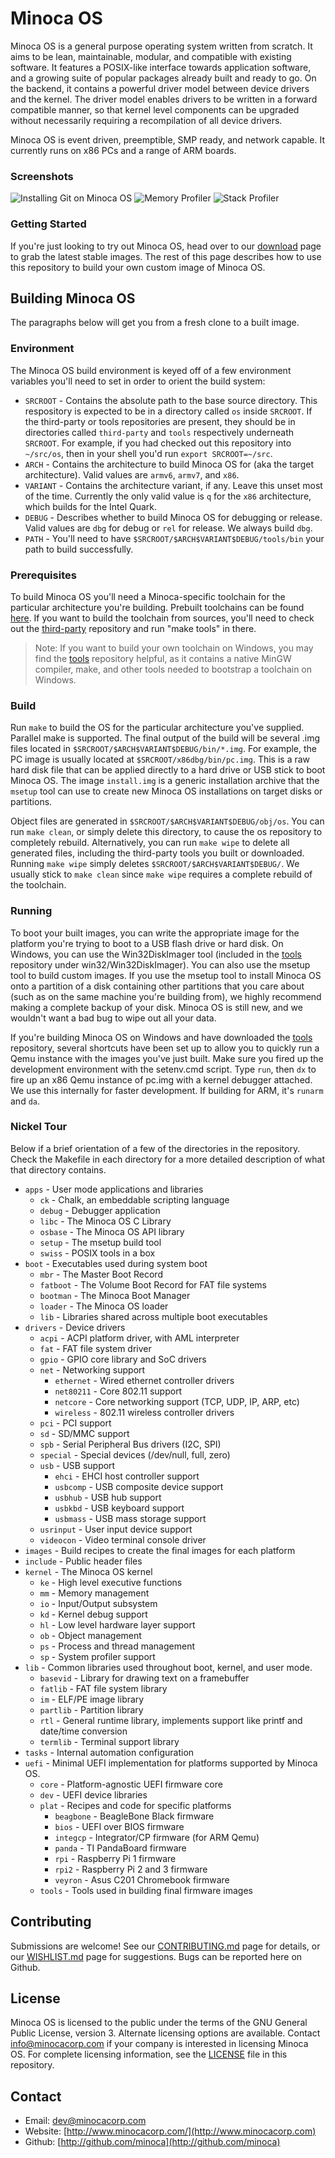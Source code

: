# Minoca OS

Minoca OS is a general purpose operating system written from scratch. It aims to be lean, maintainable, modular, and compatible with existing software. It features a POSIX-like interface towards application software, and a growing suite of popular packages already built and ready to go. On the backend, it contains a powerful driver model between device drivers and the kernel. The driver model enables drivers to be written in a forward compatible manner, so that kernel level components can be upgraded without necessarily requiring a recompilation of all device drivers.

Minoca OS is event driven, preemptible, SMP ready, and network capable. It currently runs on x86 PCs and a range of ARM boards.

### Screenshots
![Installing Git on Minoca OS](doc/screenshots/InstallingGit.png)
![Memory Profiler](doc/screenshots/MemoryProfiler.png)
![Stack Profiler](doc/screenshots/StackProfiler.png)

### Getting Started
If you're just looking to try out Minoca OS, head over to our [download](https://www.minocacorp.com/download/) page to grab the latest stable images. The rest of this page describes how to use this repository to build your own custom image of Minoca OS.

## Building Minoca OS
The paragraphs below will get you from a fresh clone to a built image.

### Environment
The Minoca OS build environment is keyed off of a few environment variables you'll need to set in order to orient the build system:
 - `SRCROOT` - Contains the absolute path to the base source directory. This respository is expected to be in a directory called `os` inside `SRCROOT`. If the third-party or tools repositories are present, they should be in directories called `third-party` and `tools` respectively underneath `SRCROOT`. For example, if you had checked out this repository into `~/src/os`, then in your shell you'd run `export SRCROOT=~/src`.
 - `ARCH` - Contains the architecture to build Minoca OS for (aka the target architecture). Valid values are `armv6`, `armv7`, and `x86`.
 - `VARIANT` - Contains the architecture variant, if any. Leave this unset most of the time. Currently the only valid value is `q` for the `x86` architecture, which builds for the Intel Quark.
 - `DEBUG` - Describes whether to build Minoca OS for debugging or release. Valid values are `dbg` for debug or `rel` for release. We always build `dbg`.
 - `PATH` - You'll need to have `$SRCROOT/$ARCH$VARIANT$DEBUG/tools/bin` your path to build successfully.

### Prerequisites
To build Minoca OS you'll need a Minoca-specific toolchain for the particular architecture you're building. Prebuilt toolchains can be found [here](https://www.minocacorp.com/download/). If you want to build the toolchain from sources, you'll need to check out the [third-party](https://github.com/minoca/third-party) repository and run "make tools" in there.
> Note: If you want to build your own toolchain on Windows, you may find the [tools](https://github.com/minoca/tools) repository helpful, as it contains a native MinGW compiler, make, and other tools needed to bootstrap a toolchain on Windows.

### Build
Run `make` to build the OS for the particular architecture you've supplied. Parallel make is supported. The final output of the build will be several .img files located in `$SRCROOT/$ARCH$VARIANT$DEBUG/bin/*.img`. For example, the PC image is usually located at `$SRCROOT/x86dbg/bin/pc.img`. This is a raw hard disk file that can be applied directly to a hard drive or USB stick to boot Minoca OS. The image `install.img` is a generic installation archive that the `msetup` tool can use to create new Minoca OS installations on target disks or partitions.

Object files are generated in `$SRCROOT/$ARCH$VARIANT$DEBUG/obj/os`. You can run `make clean`, or simply delete this directory, to cause the os repository to completely rebuild. Alternatively, you can run `make wipe` to delete all generated files, including the third-party tools you built or downloaded. Running `make wipe` simply deletes `$SRCROOT/$ARCH$VARIANT$DEBUG/`. We usually stick to `make clean` since `make wipe` requires a complete rebuild of the toolchain.

### Running
To boot your built images, you can write the appropriate image for the platform you're trying to boot to a USB flash drive or hard disk. On Windows, you can use the Win32DiskImager tool (included in the [tools](https://github.com/minoca/tools) repository under win32/Win32DiskImager). You can also use the msetup tool to build custom images. If you use the msetup tool to install Minoca OS onto a partition of a disk containing other partitions that you care about (such as on the same machine you're building from), we highly recommend making a complete backup of your disk. Minoca OS is still new, and we wouldn't want a bad bug to wipe out all your data.

If you're building Minoca OS on Windows and have downloaded the [tools](https://github.com/minoca/tools) repository, several shortcuts have been set up to allow you to quickly run a Qemu instance with the images you've just built. Make sure you fired up the development environment with the setenv.cmd script. Type `run`, then `dx` to fire up an x86 Qemu instance of pc.img with a kernel debugger attached. We use this internally for faster development. If building for ARM, it's `runarm` and `da`.

### Nickel Tour
Below if a brief orientation of a few of the directories in the repository. Check the Makefile in each directory for a more detailed description of what that directory contains.
 * `apps` - User mode applications and libraries
   * `ck` - Chalk, an embeddable scripting language
   * `debug` - Debugger application
   * `libc` - The Minoca OS C Library
   * `osbase` - The Minoca OS API library
   * `setup` - The msetup build tool
   * `swiss` - POSIX tools in a box
 * `boot` - Executables used during system boot
   * `mbr` - The Master Boot Record
   * `fatboot` - The Volume Boot Record for FAT file systems
   * `bootman` - The Minoca Boot Manager
   * `loader` - The Minoca OS loader
   * `lib` - Libraries shared across multiple boot executables
 * `drivers` - Device drivers
   * `acpi` - ACPI platform driver, with AML interpreter
   * `fat` - FAT file system driver
   * `gpio` - GPIO core library and SoC drivers
   * `net` - Networking support
     * `ethernet` - Wired ethernet controller drivers
     * `net80211` - Core 802.11 support
     * `netcore` - Core networking support (TCP, UDP, IP, ARP, etc)
     * `wireless` - 802.11 wireless controller drivers
   * `pci` - PCI support
   * `sd` - SD/MMC support
   * `spb` - Serial Peripheral Bus drivers (I2C, SPI)
   * `special` - Special devices (/dev/null, full, zero)
   * `usb` - USB support
     * `ehci` - EHCI host controller support
     * `usbcomp` - USB composite device support
     * `usbhub` - USB hub support
     * `usbkbd` - USB keyboard support
     * `usbmass` - USB mass storage support
   * `usrinput` - User input device support
   * `videocon` - Video terminal console driver
 * `images` - Build recipes to create the final images for each platform
 * `include` - Public header files
 * `kernel` - The Minoca OS kernel
   * `ke` - High level executive functions
   * `mm` - Memory management
   * `io` - Input/Output subsystem
   * `kd` - Kernel debug support
   * `hl` - Low level hardware layer support
   * `ob` - Object management
   * `ps` - Process and thread management
   * `sp` - System profiler support
 * `lib` - Common libraries used throughout boot, kernel, and user mode.
   * `basevid` - Library for drawing text on a framebuffer
   * `fatlib` - FAT file system library
   * `im` - ELF/PE image library
   * `partlib` - Partition library
   * `rtl` - General runtime library, implements support like printf and date/time conversion
   * `termlib` - Terminal support library
 * `tasks` - Internal automation configuration
 * `uefi` - Minimal UEFI implementation for platforms supported by Minoca OS.
   * `core` - Platform-agnostic UEFI firmware core
   * `dev` - UEFI device libraries
   * `plat` - Recipes and code for specific platforms
     * `beagbone` - BeagleBone Black firmware
     * `bios` - UEFI over BIOS firmware
     * `integcp` - Integrator/CP firmware (for ARM Qemu)
     * `panda` - TI PandaBoard firmware
     * `rpi` - Raspberry Pi 1 firmware
     * `rpi2` - Raspberry Pi 2 and 3 firmware
     * `veyron` - Asus C201 Chromebook firmware
   * `tools` - Tools used in building final firmware images

## Contributing
Submissions are welcome! See our [CONTRIBUTING.md](CONTRIBUTING.md) page for details, or our [WISHLIST.md](WISHLIST.md) page for suggestions. Bugs can be reported here on Github.

## License
Minoca OS is licensed to the public under the terms of the GNU General Public License, version 3. Alternate licensing options are available. Contact info@minocacorp.com if your company is interested in licensing Minoca OS. For complete licensing information, see the [LICENSE](LICENSE) file in this repository.

## Contact
 * Email: dev@minocacorp.com
 * Website: [http://www.minocacorp.com/](http://www.minocacorp.com)
 * Github: [http://github.com/minoca](http://github.com/minoca)
